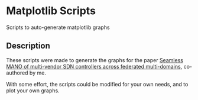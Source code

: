 # Matplotlib Scripts

Scripts to auto-generate matplotlib graphs

## Description

These scripts were made to generate the graphs for the paper
[Seamless MANO of multi-vendor SDN controllers across federated multi-domains](https://doi.org/10.1016/j.comnet.2020.107752),
co-authored by me.

With some effort, the scripts could be modified for your own needs, and to plot your own graphs.
